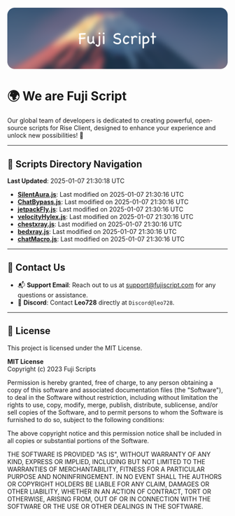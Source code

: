 ![Banner](.github/b.webp)

# 🌍 **We are Fuji Script**

Our global team of developers is dedicated to creating powerful, open-source scripts for Rise Client, designed to enhance your experience and unlock new possibilities! 🌟

---
<!-- SCRIPTS_NAVIGATION_START -->
## 📂 **Scripts Directory Navigation**

**Last Updated**: 2025-01-07 21:30:18 UTC

- **[SilentAura.js](scripts/SilentAura.js)**: Last modified on 2025-01-07 21:30:16 UTC
- **[ChatBypass.js](scripts/ChatBypass.js)**: Last modified on 2025-01-07 21:30:16 UTC
- **[jetpackFly.js](scripts/jetpackFly.js)**: Last modified on 2025-01-07 21:30:16 UTC
- **[velocityHylex.js](scripts/velocityHylex.js)**: Last modified on 2025-01-07 21:30:16 UTC
- **[chestxray.js](scripts/chestxray.js)**: Last modified on 2025-01-07 21:30:16 UTC
- **[bedxray.js](scripts/bedxray.js)**: Last modified on 2025-01-07 21:30:16 UTC
- **[chatMacro.js](scripts/chatMacro.js)**: Last modified on 2025-01-07 21:30:16 UTC

<!-- SCRIPTS_NAVIGATION_END -->

---

## 💬 **Contact Us**  
- 📬 **Support Email**: Reach out to us at [support@fujiscript.com](mailto:support@fujiscript.com) for any questions or assistance.  
- 💬 **Discord**: Contact **Leo728** directly at `Discord@leo728`.

---

## 📜 **License**

This project is licensed under the MIT License.  

**MIT License**  
Copyright (c) 2023 Fuji Scripts  

Permission is hereby granted, free of charge, to any person obtaining a copy of this software and associated documentation files (the "Software"), to deal in the Software without restriction, including without limitation the rights to use, copy, modify, merge, publish, distribute, sublicense, and/or sell copies of the Software, and to permit persons to whom the Software is furnished to do so, subject to the following conditions:  

The above copyright notice and this permission notice shall be included in all copies or substantial portions of the Software.  

THE SOFTWARE IS PROVIDED "AS IS", WITHOUT WARRANTY OF ANY KIND, EXPRESS OR IMPLIED, INCLUDING BUT NOT LIMITED TO THE WARRANTIES OF MERCHANTABILITY, FITNESS FOR A PARTICULAR PURPOSE AND NONINFRINGEMENT. IN NO EVENT SHALL THE AUTHORS OR COPYRIGHT HOLDERS BE LIABLE FOR ANY CLAIM, DAMAGES OR OTHER LIABILITY, WHETHER IN AN ACTION OF CONTRACT, TORT OR OTHERWISE, ARISING FROM, OUT OF OR IN CONNECTION WITH THE SOFTWARE OR THE USE OR OTHER DEALINGS IN THE SOFTWARE.  
